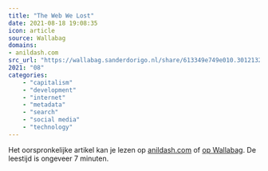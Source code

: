 ```yaml
---
title: "The Web We Lost"
date: 2021-08-18 19:08:35
icon: article
source: Wallabag
domains:
- anildash.com
src_url: "https://wallabag.sanderdorigo.nl/share/613349e749e010.30121320"
2021: "08"
categories:
    - "capitalism"
    - "development"
    - "internet"
    - "metadata"
    - "search"
    - "social media"
    - "technology"
---
```

Het oorspronkelijke artikel kan je lezen op [anildash.com](https://anildash.com/2012/12/13/the_web_we_lost/) of [op Wallabag](https://wallabag.sanderdorigo.nl/share/613349e749e010.30121320). De leestijd is ongeveer 7 minuten.